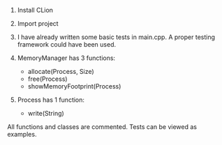 1. Install CLion
1. Import project
1. I have already written some basic tests in main.cpp. A proper testing framework could have been used.
1. MemoryManager has 3 functions:
    * allocate(Process, Size)
    * free(Process)
    * showMemoryFootprint(Process)

1. Process has 1 function:
    * write(String)

All functions and classes are commented.
Tests can be viewed as examples.